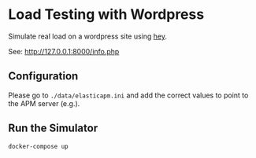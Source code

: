 # Load Testing with Wordpress

Simulate real load on a wordpress site using [hey](https://github.com/rakyll/hey).

See: http://127.0.0.1:8000/info.php

## Configuration
Please go to `./data/elasticapm.ini` and add the correct values to point to the APM server (e.g.).

## Run the Simulator
```
docker-compose up
```
